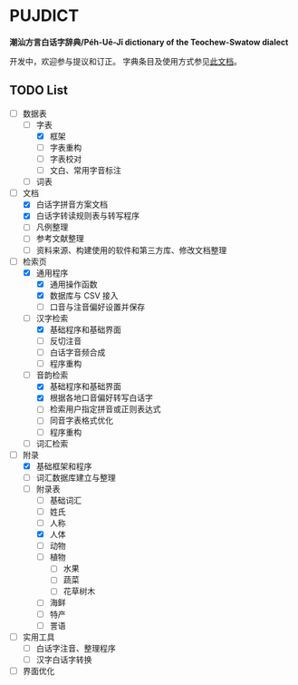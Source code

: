 # PUJDICT

**潮汕方言白话字辞典/Péh-Uē-Jī dictionary of the Teochew-Swatow dialect**

开发中，欢迎参与提议和订正。
字典条目及使用方式参见[此文档](./src/.vuepress/public/data/README.md)。

## TODO List

- [ ] 数据表
    - [ ] 字表
        - [x] 框架
        - [ ] 字表重构
        - [ ] 字表校对
        - [ ] 文白、常用字音标注
    - [ ] 词表
- [ ] 文档
    - [x] 白话字拼音方案文档
    - [x] 白话字转读规则表与转写程序
    - [ ] 凡例整理
    - [ ] 参考文献整理
    - [ ] 资料来源、构建使用的软件和第三方库、修改文档整理
- [ ] 检索页
    - [x] 通用程序
        - [x] 通用操作函数
        - [x] 数据库与 CSV 接入
        - [ ] 口音与注音偏好设置并保存
    - [ ] 汉字检索
        - [x] 基础程序和基础界面
        - [ ] 反切注音
        - [ ] 白话字音频合成
        - [ ] 程序重构
    - [ ] 音韵检索
        - [x] 基础程序和基础界面
        - [x] 根据各地口音偏好转写白话字
        - [ ] 检索用户指定拼音或正则表达式
        - [ ] 同音字表格式优化
        - [ ] 程序重构
    - [ ] 词汇检索
- [ ] 附录
    - [x] 基础框架和程序
    - [ ] 词汇数据库建立与整理
    - [ ] 附录表
        - [ ] 基础词汇
        - [ ] 姓氏
        - [ ] 人称
        - [x] 人体
        - [ ] 动物
        - [ ] 植物
            - [ ] 水果
            - [ ] 蔬菜
            - [ ] 花草树木
        - [ ] 海鲜
        - [ ] 特产
        - [ ] 詈语
- [ ] 实用工具
    - [ ] 白话字注音、整理程序
    - [ ] 汉字白话字转换
- [ ] 界面优化
